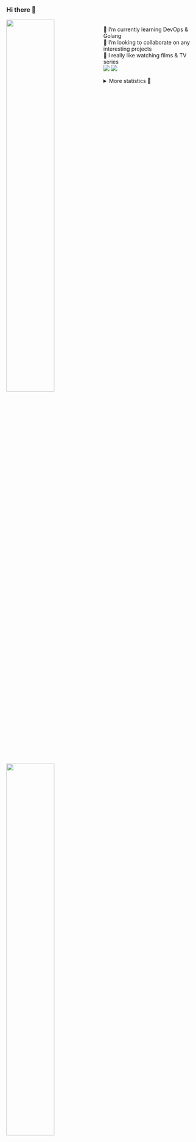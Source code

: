 ### Hi there 👋


[<img align="left" width="50%" src="https://github-readme-stats.vercel.app/api?username=rufusnufus&hide=issues&show_icons=true&count_private=true&theme=transparent&title_color=FF6F40&text_color=FBF9F8&icon_color=F48242&hide_border=true&hide_title=true#gh-dark-mode-only">](https://metrics.lecoq.io/rufusnufus#gh-dark-mode-only)
[<img align="left" width="50%" src="https://github-readme-stats.vercel.app/api?username=rufusnufus&hide=issues&show_icons=true&count_private=true&theme=transparent&title_color=FF6533&text_color=4D4644&icon_color=FF8038&hide_border=true&hide_title=true#gh-light-mode-only">](https://metrics.lecoq.io/rufusnufus#gh-light-mode-only)

<p>
  <br>
  🌱 I’m currently learning DevOps & Golang</br>
  👯 I’m looking to collaborate on any interesting projects</br>
  🎥 I really like watching films & TV series</br>
  <a href="https://linkedin.com/in/rufusnufus"><img src="https://img.shields.io/badge/linkedin-0077B5.svg?style=for-the-badge&logo=linkedin&logoColor=white"/></a>
  <a href="https://t.me/rufusnufus"><img src="https://img.shields.io/badge/-telegram-black?style=for-the-badge&color=blue&logo=telegram"/></a>
</p>

<p text-align="left">
<details>
  <summary>More statistics 👀</summary><br/>

<!--START_SECTION:waka-->
![Code Time](http://img.shields.io/badge/Code%20Time-764%20hrs%2047%20mins-blue)

![Profile Views](http://img.shields.io/badge/Profile%20Views-0-blue)

**I'm an Early 🐤** 

```text
🌞 Morning                7740 commits        █████░░░░░░░░░░░░░░░░░░░░   21.15 % 
🌆 Daytime                21139 commits       ██████████████░░░░░░░░░░░   57.78 % 
🌃 Evening                6863 commits        █████░░░░░░░░░░░░░░░░░░░░   18.76 % 
🌙 Night                  846 commits         █░░░░░░░░░░░░░░░░░░░░░░░░   02.31 % 
```
📅 **I'm Most Productive on Wednesday** 

```text
Monday                   6885 commits        █████░░░░░░░░░░░░░░░░░░░░   18.82 % 
Tuesday                  6317 commits        ████░░░░░░░░░░░░░░░░░░░░░   17.27 % 
Wednesday                8149 commits        ██████░░░░░░░░░░░░░░░░░░░   22.27 % 
Thursday                 6796 commits        █████░░░░░░░░░░░░░░░░░░░░   18.57 % 
Friday                   6730 commits        █████░░░░░░░░░░░░░░░░░░░░   18.39 % 
Saturday                 1057 commits        █░░░░░░░░░░░░░░░░░░░░░░░░   02.89 % 
Sunday                   654 commits         ░░░░░░░░░░░░░░░░░░░░░░░░░   01.79 % 
```


📊 **This Week I Spent My Time On** 

```text
💬 Programming Languages: 
No Activity Tracked This Week

🔥 Editors: 
No Activity Tracked This Week
```

**I Mostly Code in Go** 

```text
Go                       22 repos            █████░░░░░░░░░░░░░░░░░░░░   20.37 % 
Python                   20 repos            █████░░░░░░░░░░░░░░░░░░░░   18.52 % 
Shell                    6 repos             █░░░░░░░░░░░░░░░░░░░░░░░░   05.56 % 
Smarty                   5 repos             █░░░░░░░░░░░░░░░░░░░░░░░░   04.63 % 
Kotlin                   3 repos             █░░░░░░░░░░░░░░░░░░░░░░░░   02.78 % 
```




 Last Updated on 13/09/2024 01:05:41 UTC
<!--END_SECTION:waka-->

</details>
</p>
